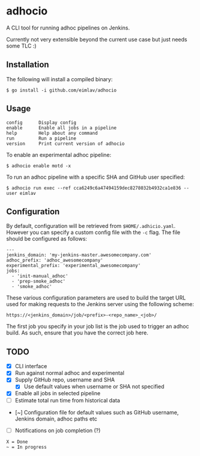 # adhocio

A CLI tool for running adhoc pipelines on Jenkins.

Currently not very extensible beyond the current use case but just needs some TLC :)

## Installation

The following will install a compiled binary:

    $ go install -i github.com/eimlav/adhocio

## Usage

```
config      Display config 
enable      Enable all jobs in a pipeline
help        Help about any command
run         Run a pipeline
version     Print current version of adhocio
```

To enable an experimental adhoc pipeline:

    $ adhocio enable motd -x

To run an adhoc pipeline with a specific SHA and GitHub user specified:

    $ adhocio run exec --ref cca6249c6a47494159dec8278032b4932ca1e836 --user eimlav

## Configuration

By default, configuration will be retrieved from `$HOME/.adhicio.yaml`. However you can specify a custom config file with the `-c` flag.
The file should be configured as follows:

```
---
jenkins_domain: 'my-jenkins-master.awesomecompany.com'
adhoc_prefix: 'adhoc_awesomecompany'
experimental_prefix: 'experimental_awesomecompany'
jobs:
  - 'init-manual_adhoc'
  - 'prep-smoke_adhoc'
  - 'smoke_adhoc'
```

These various configuration parameters are used to build the target URL used for making requests to the Jenkins server using the following scheme:

`https://<jenkins_domain>/job/<prefix>-<repo_name>_<job>/`

The first job you specify in your job list is the job used to trigger an adhoc build. As such, ensure that you have the correct job here.

## TODO

- [X] CLI interface
- [X] Run against normal adhoc and experimental
- [X] Supply GitHub repo, username and SHA
    - [X] Use default values when username or SHA not specified
- [X] Enable all jobs in selected pipeline
- [ ] Estimate total run time from historical data
- [~] Configuration file for default values such as GitHub username, Jenkins domain, adhoc paths etc
- [ ] Notifications on job completion (?)

```
X = Done
~ = In progress
```